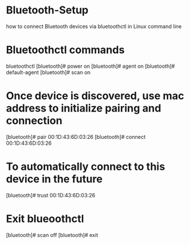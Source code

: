 # Bluetooth-Setup
how to connect Bluetooth devices via bluetoothctl in Linux command line

# Bluetoothctl commands
bluetoothctl
[bluetooth]# power on
[bluetooth]# agent on 
[bluetooth]# default-agent
[bluetooth]# scan on

# Once  device is discovered, use mac address to initialize pairing and connection
[bluetooth]# pair 00:1D:43:6D:03:26
[bluetooth]# connect 00:1D:43:6D:03:26

# To automatically connect to this device in the future
[bluetooth]# trust 00:1D:43:6D:03:26

# Exit blueoothctl
[bluetooth]# scan off
[bluetooth]# exit


